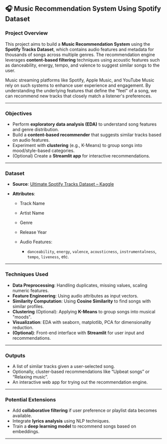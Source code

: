 
## 🎧 Music Recommendation System Using Spotify Dataset

###  Project Overview

This project aims to build a **Music Recommendation System** using the **Spotify Tracks Dataset**, which contains audio features and metadata for thousands of songs across multiple genres. The recommendation engine leverages **content-based filtering** techniques using acoustic features such as danceability, energy, tempo, and valence to suggest similar songs to the user.

Music streaming platforms like Spotify, Apple Music, and YouTube Music rely on such systems to enhance user experience and engagement. By understanding the underlying features that define the "feel" of a song, we can recommend new tracks that closely match a listener's preferences.

---

###  Objectives

* Perform **exploratory data analysis (EDA)** to understand song features and genre distribution.
* Build a **content-based recommender** that suggests similar tracks based on audio features.
* Experiment with **clustering** (e.g., K-Means) to group songs into mood/style-based categories.
* (Optional) Create a **Streamlit app** for interactive recommendations.

---

###  Dataset

* **Source**: [Ultimate Spotify Tracks Dataset – Kaggle](https://www.kaggle.com/datasets/zaheenhamidani/ultimate-spotify-tracks)
* **Attributes**:

  * Track Name
  * Artist Name
  * Genre
  * Release Year
  * Audio Features:

    * `danceability`, `energy`, `valence`, `acousticness`, `instrumentalness`, `tempo`, `liveness`, etc.

---

###  Techniques Used

* **Data Preprocessing**: Handling duplicates, missing values, scaling numeric features.
* **Feature Engineering**: Using audio attributes as input vectors.
* **Similarity Computation**: Using **Cosine Similarity** to find songs with similar profiles.
* **Clustering** (Optional): Applying **K-Means** to group songs into musical "moods".
* **Visualization**: EDA with seaborn, matplotlib, PCA for dimensionality reduction.
* **(Optional)**: Front-end interface with **Streamlit** for user input and recommendations.

---

###  Outputs

* A list of similar tracks given a user-selected song.
* Optionally, cluster-based recommendations like “Upbeat songs” or “Relaxing music”.
* An interactive web app for trying out the recommendation engine.

---

###  Potential Extensions

* Add **collaborative filtering** if user preference or playlist data becomes available.
* Integrate **lyrics analysis** using NLP techniques.
* Train a **deep learning model** to recommend songs based on embeddings.

---



